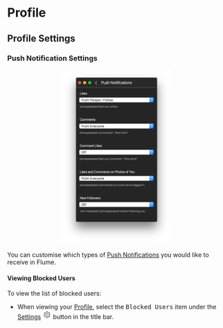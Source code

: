 # Profile

## Profile Settings

### Push Notification Settings

<p style="text-align: center; margin-top: 1em;"><img src="/views/assets/profile-pushnotifications.png" width="50%" height="50%" /></p>

You can customise which types of [Push Notifications](//preferences/notifications.md) you would like to receive in Flume. 

#### Viewing Blocked Users

To view the list of blocked users:

- When viewing your [Profile](/views/profile.md), select the <kbd>Blocked Users</kbd> item under the [Settings](/views/profile/settings.md) <img src="/views/assets/settings.png" width="20" height="20" /> button in the title bar.

